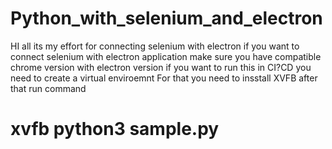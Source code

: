 # Python_with_selenium_and_electron
HI all its my effort for connecting selenium with electron if you want to connect selenium with electron application make sure you have compatible chrome version with electron version
if you want to run this in CI?CD you need to create a virtual enviroemnt
For that you need to insstall XVFB
after that run command 


 # xvfb python3 sample.py
 
